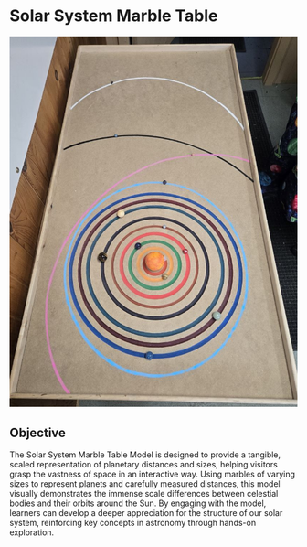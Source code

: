 
# Solar System Marble Table

![Solar System Marble Table](images/solar-system-table.jpg)
## Objective
The Solar System Marble Table Model is designed to provide a tangible, scaled representation of planetary distances and sizes, helping visitors grasp the vastness of space in an interactive way. Using marbles of varying sizes to represent planets and carefully measured distances, this model visually demonstrates the immense scale differences between celestial bodies and their orbits around the Sun. By engaging with the model, learners can develop a deeper appreciation for the structure of our solar system, reinforcing key concepts in astronomy through hands-on exploration.

